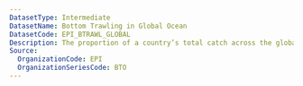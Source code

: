 ```yaml
---
DatasetType: Intermediate
DatasetName: Bottom Trawling in Global Ocean
DatasetCode: EPI_BTRAWL_GLOBAL
Description: The proportion of a country’s total catch across the global ocean caught by bottom trawling and dredging. This indicator measures how much countries use bottom trawling
Source:
  OrganizationCode: EPI
  OrganizationSeriesCode: BTO
---
```

